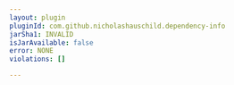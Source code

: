 ```yaml
---
layout: plugin
pluginId: com.github.nicholashauschild.dependency-info
jarSha1: INVALID
isJarAvailable: false
error: NONE
violations: []

---
```


